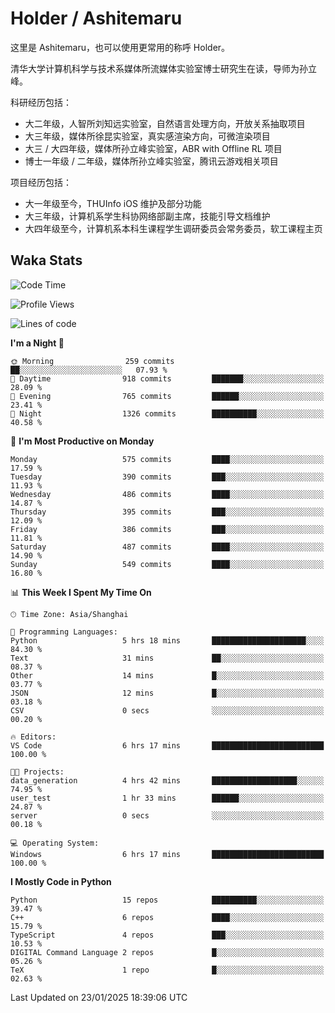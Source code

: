 # Holder / Ashitemaru

这里是 Ashitemaru，也可以使用更常用的称呼 Holder。

清华大学计算机科学与技术系媒体所流媒体实验室博士研究生在读，导师为孙立峰。

科研经历包括：

- 大二年级，人智所刘知远实验室，自然语言处理方向，开放关系抽取项目
- 大三年级，媒体所徐昆实验室，真实感渲染方向，可微渲染项目
- 大三 / 大四年级，媒体所孙立峰实验室，ABR with Offline RL 项目
- 博士一年级 / 二年级，媒体所孙立峰实验室，腾讯云游戏相关项目

项目经历包括：

- 大一年级至今，THUInfo iOS 维护及部分功能
- 大三年级，计算机系学生科协网络部副主席，技能引导文档维护
- 大四年级至今，计算机系本科生课程学生调研委员会常务委员，软工课程主页

## Waka Stats

<!--START_SECTION:waka-->
![Code Time](http://img.shields.io/badge/Code%20Time-1%2C248%20hrs%205%20mins-blue)

![Profile Views](http://img.shields.io/badge/Profile%20Views-0-blue)

![Lines of code](https://img.shields.io/badge/From%20Hello%20World%20I%27ve%20Written-2.9%20million%20lines%20of%20code-blue)

**I'm a Night 🦉** 

```text
🌞 Morning                259 commits         ██░░░░░░░░░░░░░░░░░░░░░░░   07.93 % 
🌆 Daytime                918 commits         ███████░░░░░░░░░░░░░░░░░░   28.09 % 
🌃 Evening                765 commits         ██████░░░░░░░░░░░░░░░░░░░   23.41 % 
🌙 Night                  1326 commits        ██████████░░░░░░░░░░░░░░░   40.58 % 
```
📅 **I'm Most Productive on Monday** 

```text
Monday                   575 commits         ████░░░░░░░░░░░░░░░░░░░░░   17.59 % 
Tuesday                  390 commits         ███░░░░░░░░░░░░░░░░░░░░░░   11.93 % 
Wednesday                486 commits         ████░░░░░░░░░░░░░░░░░░░░░   14.87 % 
Thursday                 395 commits         ███░░░░░░░░░░░░░░░░░░░░░░   12.09 % 
Friday                   386 commits         ███░░░░░░░░░░░░░░░░░░░░░░   11.81 % 
Saturday                 487 commits         ████░░░░░░░░░░░░░░░░░░░░░   14.90 % 
Sunday                   549 commits         ████░░░░░░░░░░░░░░░░░░░░░   16.80 % 
```


📊 **This Week I Spent My Time On** 

```text
🕑︎ Time Zone: Asia/Shanghai

💬 Programming Languages: 
Python                   5 hrs 18 mins       █████████████████████░░░░   84.30 % 
Text                     31 mins             ██░░░░░░░░░░░░░░░░░░░░░░░   08.37 % 
Other                    14 mins             █░░░░░░░░░░░░░░░░░░░░░░░░   03.77 % 
JSON                     12 mins             █░░░░░░░░░░░░░░░░░░░░░░░░   03.18 % 
CSV                      0 secs              ░░░░░░░░░░░░░░░░░░░░░░░░░   00.20 % 

🔥 Editors: 
VS Code                  6 hrs 17 mins       █████████████████████████   100.00 % 

🐱‍💻 Projects: 
data_generation          4 hrs 42 mins       ███████████████████░░░░░░   74.95 % 
user_test                1 hr 33 mins        ██████░░░░░░░░░░░░░░░░░░░   24.87 % 
server                   0 secs              ░░░░░░░░░░░░░░░░░░░░░░░░░   00.18 % 

💻 Operating System: 
Windows                  6 hrs 17 mins       █████████████████████████   100.00 % 
```

**I Mostly Code in Python** 

```text
Python                   15 repos            ██████████░░░░░░░░░░░░░░░   39.47 % 
C++                      6 repos             ████░░░░░░░░░░░░░░░░░░░░░   15.79 % 
TypeScript               4 repos             ███░░░░░░░░░░░░░░░░░░░░░░   10.53 % 
DIGITAL Command Language 2 repos             █░░░░░░░░░░░░░░░░░░░░░░░░   05.26 % 
TeX                      1 repo              █░░░░░░░░░░░░░░░░░░░░░░░░   02.63 % 
```




 Last Updated on 23/01/2025 18:39:06 UTC
<!--END_SECTION:waka-->

<!--
**Ashitemaru/Ashitemaru** is a ✨ _special_ ✨ repository because its `README.md` (this file) appears on your GitHub profile.

Here are some ideas to get you started:

- 🔭 I’m currently working on ...
- 🌱 I’m currently learning ...
- 👯 I’m looking to collaborate on ...
- 🤔 I’m looking for help with ...
- 💬 Ask me about ...
- 📫 How to reach me: ...
- 😄 Pronouns: ...
- ⚡ Fun fact: ...
-->
